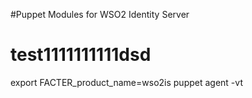 #Puppet Modules for WSO2 Identity Server
# test1111111111dsd

export FACTER_product_name=wso2is
puppet agent -vt
